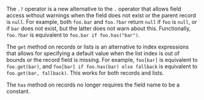 The `.?` operator is a new alternative to the `.` operator that allows field
access without warnings when the field does not exist or the parent record is
`null`. For example, both `foo.bar` and `foo.?bar` return `null` if `foo` is
`null`, or if `bar` does not exist, but the latter does not warn about this.
Functionally, `foo.?bar` is equivalent to `foo.bar if foo.has("bar")`.

The `get` method on records or lists is an alternative to index expressions that
allows for specifying a default value when the list index is out of bounds or
the record field is missing. For example, `foo[bar]` is equivalent to
`foo.get(bar)`, and `foo[bar] if foo.has(bar) else fallback` is equivalent to
`foo.get(bar, fallback)`. This works for both records and lists.

The `has` method on records no longer requires the field name to be a constant.
